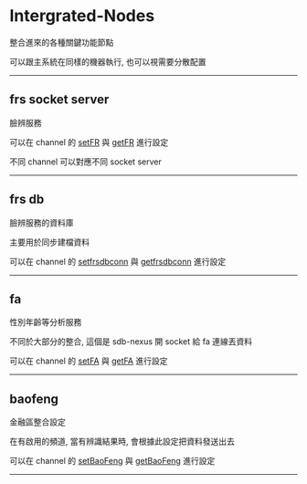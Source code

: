 
# Intergrated-Nodes

整合進來的各種關鍵功能節點

可以跟主系統在同樣的機器執行, 也可以視需要分散配置

---

## frs socket server 

臉辨服務

可以在 channel 的 [setFR](https://github.com/Org08/sdb-nexus/blob/master/docs/API/SrAPI/Channel.md#setFR) 與 [getFR](https://github.com/Org08/sdb-nexus/blob/master/docs/API/SrAPI/Channel.md#getFR) 進行設定

不同 channel 可以對應不同 socket server

---

## frs db

臉辨服務的資料庫

主要用於同步建檔資料

可以在 channel 的 [setfrsdbconn](https://github.com/Org08/sdb-nexus/blob/master/docs/API/SrAPI/Channel.md#setfrsdbconn) 與 [getfrsdbconn](https://github.com/Org08/sdb-nexus/blob/master/docs/API/SrAPI/Channel.md#getfrsdbconn) 進行設定

---

## fa

性別年齡等分析服務

不同於大部分的整合, 這個是 sdb-nexus 開 socket 給 fa 連線丟資料

可以在 channel 的 [setFA](https://github.com/Org08/sdb-nexus/blob/master/docs/API/SrAPI/Channel.md#setFA) 與 [getFA](https://github.com/Org08/sdb-nexus/blob/master/docs/API/SrAPI/Channel.md#getFA) 進行設定

---

## baofeng

金融區整合設定

在有啟用的頻道, 當有辨識結果時, 會根據此設定把資料發送出去

可以在 channel 的 [setBaoFeng](https://github.com/Org08/sdb-nexus/blob/master/docs/API/SrAPI/Channel.md#setBaoFeng) 與 [getBaoFeng](https://github.com/Org08/sdb-nexus/blob/master/docs/API/SrAPI/Channel.md#getBaoFeng) 進行設定

---
